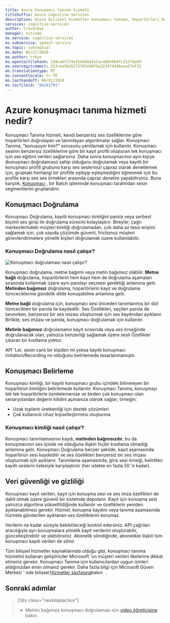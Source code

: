 ```yaml
---
title: Azure konuşmacı tanıma hizmeti
titleSuffix: Azure Cognitive Services
description: Azure bilişsel hizmetler konuşmacı tanıma, hoparlörleri benzersiz ses özelliklerine göre doğrulayan ve tanımlayan algoritmalar sağlar. Konuşmacı Tanıma, "konuşuyor kim?" sorusunu yanıtlamak için kullanılır.
services: cognitive-services
author: trevorbye
manager: nitinme
ms.service: cognitive-services
ms.subservice: speech-service
ms.topic: conceptual
ms.date: 05/27/2020
ms.author: trbye
ms.openlocfilehash: 2d4ce6f274efbd4d8afe2ac48856b0fc312f0a09
ms.sourcegitcommit: 223cea58a527270fe60f5e2235f4146aea27af32
ms.translationtype: MT
ms.contentlocale: tr-TR
ms.lasthandoff: 06/01/2020
ms.locfileid: "84261791"
---
```

# <a name="what-is-the-azure-speaker-recognition-service"></a>Azure konuşmacı tanıma hizmeti nedir?

Konuşmacı Tanıma hizmeti, kendi benzersiz ses özelliklerine göre hoparlörleri doğrulayan ve tanımlayan algoritmalar sağlar. Konuşmacı Tanıma, "konuşuyor kim?" sorusunu yanıtlamak için kullanılır. Konuşmacı sesinin benzersiz özelliklerine göre bir kayıt profili oluşturan tek konuşmacı için ses eğitimi verileri sağlarsınız. Daha sonra konuşmacının aynı kişiye (konuşmacı doğrulaması) sahip olduğunu doğrulamak veya kayıtlı bir konuşmacı profili *grubuna* karşı ses seslerinizi çapraz olarak denetlemek için, gruptaki herhangi bir profille eşleşip eşleşmediğini öğrenmek için bu profile karşı ses ses örnekleri arasında çapraz denetim yapabilirsiniz. Buna karşılık, [Konuşmacı](batch-transcription.md#speaker-separation-diarization) , bir Batch işleminde konuşmacı tarafından sesin segmentlerini gruplandırır.

## <a name="speaker-verification"></a>Konuşmacı Doğrulama

Konuşmacı Doğrulama, kayıtlı konuşmacı kimliğini parola veya serbest biçimli ses girişi ile doğrulama sürecini kolaylaştırır. Bireyler, çağrı merkezlerindeki müşteri kimliği doğrulamadan, çok daha az tesis erişimi sağlamak için, çok sayıda çözümde güvenli, frictionuz müşteri görevlendirmelere yönelik kişileri doğrulamak üzere kullanılabilir.

### <a name="how-does-speaker-verification-work"></a>Konuşmacı Doğrulama nasıl çalışır?

![Konuşmacı doğrulaması nasıl çalışır?](media/speaker-recognition/speaker-rec.png)

Konuşmacı doğrulama, metne bağımlı veya metin bağımsız olabilir. **Metne bağlı** doğrulama, hoparlörlerin hem kayıt hem de doğrulama aşamaları sırasında kullanmak üzere aynı parolayı seçmesi gerektiği anlamına gelir. **Metinden bağımsız** doğrulama, hoparlörlerin kayıt ve doğrulama tümceciklerine gündelik dilde konuşabilme anlamına gelir.

**Metne bağlı** doğrulama için, konuşmacı sesi önceden tanımlanmış bir dizi tümcecikten bir parola ile kaydedilir. Ses Özellikleri, seçilen parola da tanınırken, benzersiz bir ses imzası oluşturmak için ses kaydından ayıklanır. Birlikte, ses imzası ve parola, konuşmacı doğrulamak için kullanılır. 

**Metinle bağımsız** doğrulamanın kayıt sırasında veya ses örneğinde doğrulanacak olan, yalnızca benzerliği sağlamak üzere sesli Özellikler çıkaran bir kısıtlama yoktur. 

API 'Ler, sesin canlı bir kişiden mi yoksa kayıtlı konuşmacı imitation/Recording mi olduğunu belirlemede tasarlanmamıştır. 

## <a name="speaker-identification"></a>Konuşmacı Belirleme

Konuşmacı kimliği, bir kayıtlı konuşmacı grubu içindeki bilinmeyen bir hoparlörün kimliğini belirlemede kullanılır. Konuşmacı Tanıma, konuşmayı tek tek hoparlörlerle öznitelemenize ve birden çok konuşmacı olan senaryolardan değerin kilidini açmanıza olanak sağlar; örneğin:

* Uzak toplantı üretkenliği için destek çözümleri 
* Çok kullanıcılı cihaz kişiselleştirmesi oluşturma

### <a name="how-does-speaker-identification-work"></a>Konuşmacı kimliği nasıl çalışır?

Konuşmacı tanımlamasının kaydı, **metinden bağımsızdır**, bu da konuşmacının ses içinde ne olduğuna ilişkin hiçbir kısıtlama olmadığı anlamına gelir. Konuşmacı Doğrulama benzer şekilde, kayıt aşamasında hoparlörün sesi kaydedilir ve ses özellikleri benzersiz bir ses imzası oluşturmak için ayıklanır. Tanımlama aşamasında, giriş sesi örneği, belirtilen kayıtlı seslerin listesiyle karşılaştırılır (her istekte en fazla 50 'e kadar).

## <a name="data-security-and-privacy"></a>Veri güvenliği ve gizliliği

Konuşmacı kayıt verileri, kayıt için konuşma sesi ve ses imza özellikleri de dahil olmak üzere güvenli bir sistemde depolanır. Kayıt için konuşma sesi yalnızca algoritma yükseltildiğinde kullanılır ve özelliklerin yeniden ayıklanabilmesi gerekir. Hizmet, konuşma kaydını veya tanıma aşamasında hizmete gönderilen ayıklanan ses özelliklerini korumaz. 

Verilerin ne kadar süreyle bekletileceği kontrol edersiniz. API çağrıları aracılığıyla ayrı konuşmalara yönelik kayıt verilerini oluşturabilir, güncelleştirebilir ve silebilirsiniz. Abonelik silindiğinde, abonelikle ilişkili tüm konuşmacı kaydı verileri de silinir. 

Tüm bilişsel hizmetler kaynaklarında olduğu gibi, konuşmacı tanıma hizmetini kullanan geliştiriciler Microsoft 'un müşteri verileri ilkelerine dikkat etmeniz gerekir. Konuşmacı Tanıma için kullanıcılardan uygun izinleri aldığınızdan emin olmanız gerekir. Daha fazla bilgi için Microsoft Güven Merkezi ' nde bilişsel [Hizmetler sayfasına](https://azure.microsoft.com/support/legal/cognitive-services-compliance-and-privacy/)bakın   . 

## <a name="next-steps"></a>Sonraki adımlar

> [!div class="nextstepaction"]
> * Metnin bağımsız konuşmacı doğrulaması için [video öğreticisine](https://azure.microsoft.com/resources/videos/speaker-recognition-text-independent-verification-developer-tutorial/) bakın.
